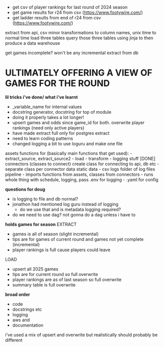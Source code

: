 - get csv of player rankings for last round of 2024 season
- get game results for r24 from csv (https://www.footywire.com/)
- get ladder results from end of r24 from csv (https://www.footywire.com/)

extract from api, csv
minor transformations to column names, unix time to normal time
load three tables
query those three tables using jinja to then produce a data warehouse

get games incomplete?
won't be any incremental extract from db

# ULTIMATELY OFFERING A VIEW OF GAMES FOR THE ROUND

**lil tricks i've done/ what i've learnt**
- _variable_name for internal values
- docstring generator, docstring for top of module
- doing it properly takes a lot longer!
- upsert games and odds since game_id for both. overwrite player rankings (need only active players)
- have made extract full only for postgres extract
- need to learn coding patterns
- changed logging a bit to use loguru and make one file


assets
    functions for (basically main functions that get used):
        - extract_source, extract_source2
        - load
        - transform
        - logging stuff
[DONE] connectors (classes to connect)
    create class for connecting to api, db etc
        - separate class per connector
data
    static data
        - csv
logs
    folder of log files
pipeline
    - imports functions from assets, classes from connectors
    - runs whole thing with schedule, logging, pass .env for logging
    - .yaml for config


**questions for doug**
- is logging to file and db normal?
- jonathon had mentioned log guru instead of logging
    - do we use that and is metadata logging required?
- do we need to use dag? not gonna do a dag unless i have to

**holds games for season**
EXTRACT
- games is all of season (slight incremental)
- tips are for games of current round and games not yet complete (incremental)
- player rankings is full cause players could leave

LOAD
- upsert all 2025 games
- tips are for current round so full overwrite
- player rankings are as of last season so full overwrite
- summary table is full overwrite

**broad order**
- code
- docstrings etc
- logging
- aws and 
- documentation

i've used a mix of upsert and overwrite but realistically should probably be different